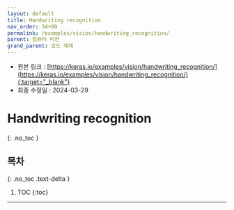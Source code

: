 ```yaml
---
layout: default
title: Handwriting recognition
nav_order: 34+00
permalink: /examples/vision/handwriting_recognition/
parent: 컴퓨터 비전
grand_parent: 코드 예제
---
```


* 원본 링크 : [https://keras.io/examples/vision/handwriting_recognition/](https://keras.io/examples/vision/handwriting_recognition/){:target="_blank"}
* 최종 수정일 : 2024-03-29

# Handwriting recognition
{: .no_toc }

## 목차
{: .no_toc .text-delta }

1. TOC
{:toc}

---
